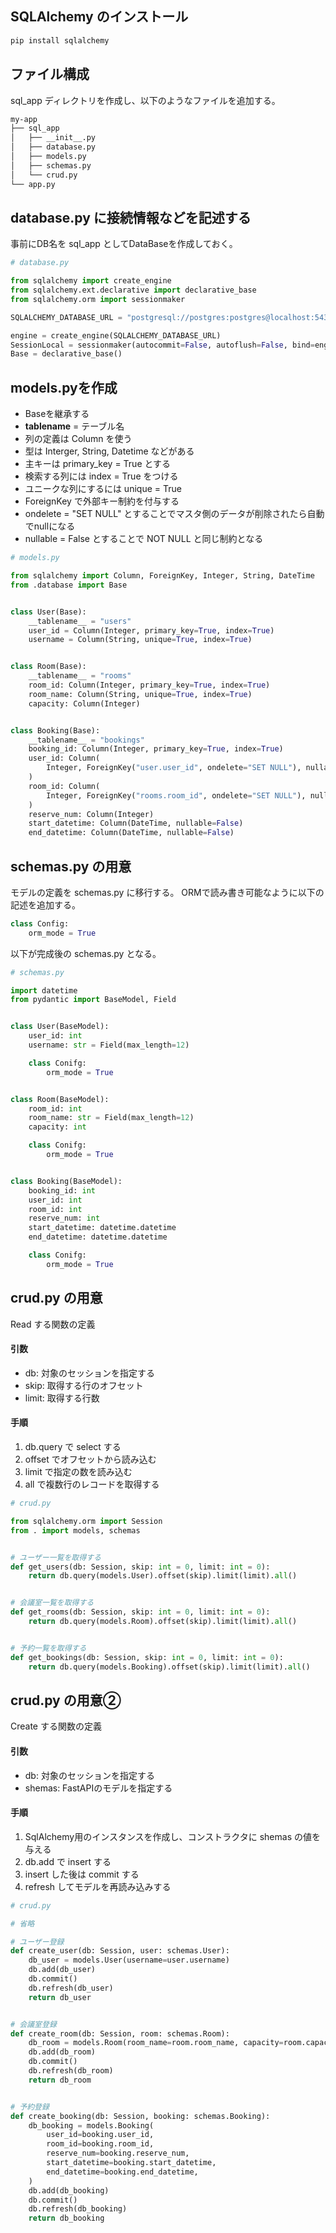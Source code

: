 ## SQLAlchemy のインストール

```sh
pip install sqlalchemy
```

## ファイル構成

sql_app ディレクトリを作成し、以下のようなファイルを追加する。

```sh
my-app
├── sql_app
│   ├── __init__.py
│   ├── database.py
│   ├── models.py
│   ├── schemas.py
│   └── crud.py
└── app.py
```

## database.py に接続情報などを記述する

事前にDB名を sql_app としてDataBaseを作成しておく。

```python
# database.py

from sqlalchemy import create_engine
from sqlalchemy.ext.declarative import declarative_base
from sqlalchemy.orm import sessionmaker

SQLALCHEMY_DATABASE_URL = "postgresql://postgres:postgres@localhost:5432/sql_app"

engine = create_engine(SQLALCHEMY_DATABASE_URL)
SessionLocal = sessionmaker(autocommit=False, autoflush=False, bind=engine)
Base = declarative_base()
```

## models.pyを作成

- Baseを継承する
- __tablename__ = テーブル名
- 列の定義は Column を使う
- 型は Interger, String, Datetime などがある
- 主キーは primary_key = True とする
- 検索する列には index = True をつける
- ユニークな列にするには unique = True
- ForeignKey で外部キー制約を付与する
- ondelete = "SET NULL" とすることでマスタ側のデータが削除されたら自動でnullになる
- nullable = False とすることで NOT NULL と同じ制約となる

```python
# models.py 

from sqlalchemy import Column, ForeignKey, Integer, String, DateTime
from .database import Base


class User(Base):
    __tablename__ = "users"
    user_id = Column(Integer, primary_key=True, index=True)
    username = Column(String, unique=True, index=True)


class Room(Base):
    __tablename__ = "rooms"
    room_id: Column(Integer, primary_key=True, index=True)
    room_name: Column(String, unique=True, index=True)
    capacity: Column(Integer)


class Booking(Base):
    __tablename__ = "bookings"
    booking_id: Column(Integer, primary_key=True, index=True)
    user_id: Column(
        Integer, ForeignKey("user.user_id", ondelete="SET NULL"), nullable=False
    )
    room_id: Column(
        Integer, ForeignKey("rooms.room_id", ondelete="SET NULL"), nullable=False
    )
    reserve_num: Column(Integer)
    start_datetime: Column(DateTime, nullable=False)
    end_datetime: Column(DateTime, nullable=False)
```

## schemas.py の用意

モデルの定義を schemas.py に移行する。
ORMで読み書き可能なように以下の記述を追加する。

```python
class Config:
	orm_mode = True
```

以下が完成後の schemas.py となる。

```python
# schemas.py 

import datetime
from pydantic import BaseModel, Field


class User(BaseModel):
    user_id: int
    username: str = Field(max_length=12)

    class Conifg:
        orm_mode = True


class Room(BaseModel):
    room_id: int
    room_name: str = Field(max_length=12)
    capacity: int

    class Conifg:
        orm_mode = True


class Booking(BaseModel):
    booking_id: int
    user_id: int
    room_id: int
    reserve_num: int
    start_datetime: datetime.datetime
    end_datetime: datetime.datetime

    class Conifg:
        orm_mode = True
```

## crud.py の用意 

Read する関数の定義

#### 引数

- db: 対象のセッションを指定する
- skip: 取得する行のオフセット
- limit: 取得する行数

#### 手順

1. db.query で select する
2. offset でオフセットから読み込む
3. limit で指定の数を読み込む 
4. all で複数行のレコードを取得する

```python
# crud.py 

from sqlalchemy.orm import Session
from . import models, schemas


# ユーザー一覧を取得する
def get_users(db: Session, skip: int = 0, limit: int = 0):
    return db.query(models.User).offset(skip).limit(limit).all()


# 会議室一覧を取得する
def get_rooms(db: Session, skip: int = 0, limit: int = 0):
    return db.query(models.Room).offset(skip).limit(limit).all()


# 予約一覧を取得する
def get_bookings(db: Session, skip: int = 0, limit: int = 0):
    return db.query(models.Booking).offset(skip).limit(limit).all()

```

## crud.py の用意②

Create する関数の定義

#### 引数 

- db: 対象のセッションを指定する
- shemas: FastAPIのモデルを指定する

#### 手順 

1. SqlAlchemy用のインスタンスを作成し、コンストラクタに shemas の値を与える
2. db.add で insert する
3. insert した後は commit する
4. refresh してモデルを再読み込みする

```python
# crud.py 

# 省略

# ユーザー登録
def create_user(db: Session, user: schemas.User):
    db_user = models.User(username=user.username)
    db.add(db_user)
    db.commit()
    db.refresh(db_user)
    return db_user


# 会議室登録
def create_room(db: Session, room: schemas.Room):
    db_room = models.Room(room_name=room.room_name, capacity=room.capacity)
    db.add(db_room)
    db.commit()
    db.refresh(db_room)
    return db_room


# 予約登録
def create_booking(db: Session, booking: schemas.Booking):
    db_booking = models.Booking(
        user_id=booking.user_id,
        room_id=booking.room_id,
        reserve_num=booking.reserve_num,
        start_datetime=booking.start_datetime,
        end_datetime=booking.end_datetime,
    )
    db.add(db_booking)
    db.commit()
    db.refresh(db_booking)
    return db_booking
```
